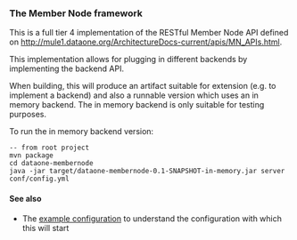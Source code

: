 ### The Member Node framework

This is a full tier 4 implementation of the RESTful Member Node API defined on http://mule1.dataone.org/ArchitectureDocs-current/apis/MN_APIs.html.

This implementation allows for plugging in different backends by implementing the backend API.  

When building, this will produce an artifact suitable for extension (e.g. to implement a backend) and also a runnable version which uses an in memory backend.  The in memory backend is only suitable for testing purposes.

To run the in memory backend version:
```
-- from root project
mvn package
cd dataone-membernode
java -jar target/dataone-membernode-0.1-SNAPSHOT-in-memory.jar server conf/config.yml 
```

#### See also
- The [example configuration](conf/README.md) to understand the configuration with which this will start
